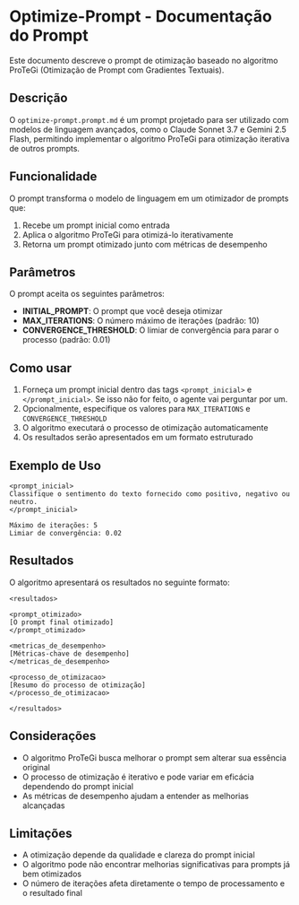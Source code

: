 # Optimize-Prompt - Documentação do Prompt

Este documento descreve o prompt de otimização baseado no algoritmo ProTeGi (Otimização de Prompt com Gradientes Textuais).

## Descrição

O `optimize-prompt.prompt.md` é um prompt projetado para ser utilizado com modelos de linguagem avançados, como o Claude Sonnet 3.7 e Gemini 2.5 Flash, permitindo implementar o algoritmo ProTeGi para otimização iterativa de outros prompts.

## Funcionalidade

O prompt transforma o modelo de linguagem em um otimizador de prompts que:

1. Recebe um prompt inicial como entrada
2. Aplica o algoritmo ProTeGi para otimizá-lo iterativamente
3. Retorna um prompt otimizado junto com métricas de desempenho

## Parâmetros

O prompt aceita os seguintes parâmetros:

- **INITIAL_PROMPT**: O prompt que você deseja otimizar
- **MAX_ITERATIONS**: O número máximo de iterações (padrão: 10)
- **CONVERGENCE_THRESHOLD**: O limiar de convergência para parar o processo (padrão: 0.01)

## Como usar

1. Forneça um prompt inicial dentro das tags `<prompt_inicial>` e `</prompt_inicial>`. Se isso não for feito, o agente vai perguntar por um.
2. Opcionalmente, especifique os valores para `MAX_ITERATIONS` e `CONVERGENCE_THRESHOLD`
3. O algoritmo executará o processo de otimização automaticamente
4. Os resultados serão apresentados em um formato estruturado

## Exemplo de Uso

```
<prompt_inicial>
Classifique o sentimento do texto fornecido como positivo, negativo ou neutro.
</prompt_inicial>

Máximo de iterações: 5
Limiar de convergência: 0.02
```

## Resultados

O algoritmo apresentará os resultados no seguinte formato:

```
<resultados>

<prompt_otimizado>
[O prompt final otimizado]
</prompt_otimizado>

<metricas_de_desempenho>
[Métricas-chave de desempenho]
</metricas_de_desempenho>

<processo_de_otimizacao>
[Resumo do processo de otimização]
</processo_de_otimizacao>

</resultados>
```

## Considerações

- O algoritmo ProTeGi busca melhorar o prompt sem alterar sua essência original
- O processo de otimização é iterativo e pode variar em eficácia dependendo do prompt inicial
- As métricas de desempenho ajudam a entender as melhorias alcançadas

## Limitações

- A otimização depende da qualidade e clareza do prompt inicial
- O algoritmo pode não encontrar melhorias significativas para prompts já bem otimizados
- O número de iterações afeta diretamente o tempo de processamento e o resultado final
